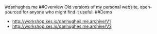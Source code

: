 #danhughes.me
##Overview
Old versions of my personal website, open-sourced for anyone who might find it useful.
##Demo
- http://workshop.xes.io/danhughes.me.archive/V1
- http://workshop.xes.io/danhughes.me.archive/V2
